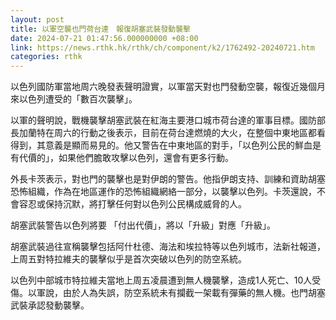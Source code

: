 ```yaml
---
layout: post
title: 以軍空襲也門荷台達　報復胡塞武裝發動襲擊
date: 2024-07-21 01:47:56.000000000 +08:00
link: https://news.rthk.hk/rthk/ch/component/k2/1762492-20240721.htm
categories: rthk
---
```


以色列國防軍當地周六晚發表聲明證實，以軍當天對也門發動空襲，報復近幾個月來以色列遭受的「數百次襲擊」。

以軍的聲明說，戰機襲擊胡塞武裝在紅海主要港口城市荷台達的軍事目標。國防部長加蘭特在周六的行動之後表示，目前在荷台達燃燒的大火，在整個中東地區都看得到，其意義是顯而易見的。他又警告在中東地區的對手，「以色列公民的鮮血是有代價的」，如果他們膽敢攻擊以色列，還會有更多行動。

外長卡茨表示，對也門的襲擊也是對伊朗的警告。他指伊朗支持、訓練和資助胡塞恐怖組織，作為在地區運作的恐怖組織網絡一部分，以襲擊以色列。卡茨還說，不會容忍或保持沉默，將打擊任何對以色列公民構成威脅的人。

胡塞武裝警告以色列將要 「付出代價」，將以「升級」對應「升級」。

胡塞武裝過往宣稱襲擊包括阿什杜德、海法和埃拉特等以色列城市，法新社報道，上周五對特拉維夫的襲擊似乎是首次突破以色列的防空系統。

以色列中部城市特拉維夫當地上周五凌晨遭到無人機襲擊，造成1人死亡、10人受傷。以軍說，由於人為失誤，防空系統未有攔截一架載有彈藥的無人機。也門胡塞武裝承認發動襲擊。
